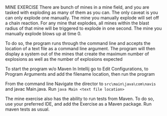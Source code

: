 MINE EXERCISE
There are bunch of mines in a mine field, and you are tasked with
exploding as many of them as you can.  The only caveat is you can
only explode one manually.  The mine you manually explode will set
off a chain reaction.  For any mine that explodes, all mines within
the blast radius of that mine will be triggered to explode in one
second.  The mine you manually explode blows up at time 0.
 
To do so, the program runs through the command line and accepts the location of a text file as a command line argument. The program
will then display a system out of the mines that create the maximum number of explosions as well as the number of explosions
expected

To start the program w/o Maven
In Intellij go to Edit Configurations, to Program Arguments and add the filename location, then run the program

From the command line
Navigate the director to `src\main\java\com\navis` and javac Main.java. Run `java Main <text file location>`

The mine exercise also has the ability to run tests from Maven. To do so, use your preferred IDE,
and add the Exercise as a Maven package. Run maven tests as usual.

